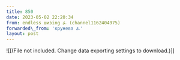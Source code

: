 ```yaml
---
title: 850
date: 2023-05-02 22:20:34
from: endless шизing ⍼ (channel1162404975)
forwarded\_from: 'кружева ⍼'
layout: post
---
```


![[(File not included. Change data exporting settings to download.)]]


